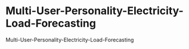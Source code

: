 # Multi-User-Personality-Electricity-Load-Forecasting
Multi-User-Personality-Electricity-Load-Forecasting

